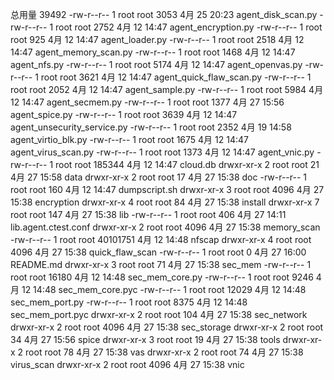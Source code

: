 总用量 39492
-rw-r--r-- 1 root root     3053 4月  25 20:23 agent_disk_scan.py
-rw-r--r-- 1 root root     2752 4月  12 14:47 agent_encryption.py
-rw-r--r-- 1 root root      925 4月  12 14:47 agent_loader.py
-rw-r--r-- 1 root root     2518 4月  12 14:47 agent_memory_scan.py
-rw-r--r-- 1 root root     1468 4月  12 14:47 agent_nfs.py
-rw-r--r-- 1 root root     5174 4月  12 14:47 agent_openvas.py
-rw-r--r-- 1 root root     3621 4月  12 14:47 agent_quick_flaw_scan.py
-rw-r--r-- 1 root root     2052 4月  12 14:47 agent_sample.py
-rw-r--r-- 1 root root     5984 4月  12 14:47 agent_secmem.py
-rw-r--r-- 1 root root     1377 4月  27 15:56 agent_spice.py
-rw-r--r-- 1 root root     3639 4月  12 14:47 agent_unsecurity_service.py
-rw-r--r-- 1 root root     2352 4月  19 14:58 agent_virtio_blk.py
-rw-r--r-- 1 root root     1675 4月  12 14:47 agent_virus_scan.py
-rw-r--r-- 1 root root     1373 4月  12 14:47 agent_vnic.py
-rw-r--r-- 1 root root   185344 4月  12 14:47 cloud.db
drwxr-xr-x 2 root root       21 4月  27 15:58 data
drwxr-xr-x 2 root root       17 4月  27 15:38 doc
-rw-r--r-- 1 root root      160 4月  12 14:47 dumpscript.sh
drwxr-xr-x 3 root root     4096 4月  27 15:38 encryption
drwxr-xr-x 4 root root       84 4月  27 15:38 install
drwxr-xr-x 7 root root      147 4月  27 15:38 lib
-rw-r--r-- 1 root root      406 4月  27 14:11 lib.agent.ctest.conf
drwxr-xr-x 2 root root     4096 4月  27 15:38 memory_scan
-rw-r--r-- 1 root root 40101751 4月  12 14:48 nfscap
drwxr-xr-x 4 root root     4096 4月  27 15:38 quick_flaw_scan
-rw-r--r-- 1 root root        0 4月  27 16:00 README.md
drwxr-xr-x 3 root root       71 4月  27 15:38 sec_mem
-rw-r--r-- 1 root root    16180 4月  12 14:48 sec_mem_core.py
-rw-r--r-- 1 root root     9246 4月  12 14:48 sec_mem_core.pyc
-rw-r--r-- 1 root root    12029 4月  12 14:48 sec_mem_port.py
-rw-r--r-- 1 root root     8375 4月  12 14:48 sec_mem_port.pyc
drwxr-xr-x 2 root root      104 4月  27 15:38 sec_network
drwxr-xr-x 2 root root     4096 4月  27 15:38 sec_storage
drwxr-xr-x 2 root root       34 4月  27 15:56 spice
drwxr-xr-x 3 root root       19 4月  27 15:38 tools
drwxr-xr-x 2 root root       78 4月  27 15:38 vas
drwxr-xr-x 2 root root       74 4月  27 15:38 virus_scan
drwxr-xr-x 2 root root     4096 4月  27 15:38 vnic
